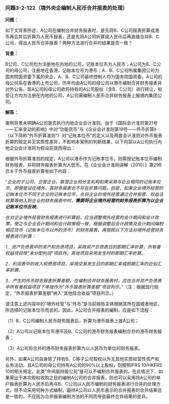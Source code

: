 ### 问题3-2-122（境外央企编制人民币合并报表的处理）

**问题：**

如下文背景所述，A公司在编制合并财务报表时，是先将B、C公司报表折算成港币再合并后折算为人民币报表，还是先将A公司折算成人民币后再直接合并B、C公司，得出人民币合并报表？两种方法进行合并时结果是否一致？

**背景：**

B公司、C公司均为注册地在内地的公司，记账本位币为人民币；A公司为B、C公司的母公司，注册地在香港，记账本位币为港币；A、B、C公司所属集团公司为国务院国资委下属的央企，A、B、C公司最终控制人均为国务院国资委。A公司的母公司系在香港的上市公司，历年均由A公司的母公司以港币编制合并财务报表并对外公告。现A公司的母公司欲将持有的A公司股权（含B、C公司）进行转让，拟受让方均为注册在内地的公司，A公司需编制人民币合并财务报表上报境内集团公司。

**解答：**

案例背景未明确A公司是否执行内地企业会计准则。由于《国际会计准则第21号——汇率变动的影响》中对“功能货币”与《企业会计准则第19号——外币折算》（以下简称“外币折算准则”）对“记账本位币”的定义以及两套会计准则对外币报表折算的规定并无实质性差异，不影响本案例的判断结果，以下内容以A公司执行内地企业会计准则为假设前提而得出：

根据外币折算准则的规定，A公司以港币作为记账本位币，则需按记账本位币编制财务报表，并将财务报表折算为人民币。在《企业会计准则讲解（2010）》第299页关于外币报表折算有如下内容：

“*企业的子公司、合营企业、联营企业和分支机构如果采用与企业相同的记账本位币，即使是设在境外，其财务报表也不存在折算问题。但是，如果企业境外经营的记账本位币不同于企业的记账本位币，在将企业的境外经营通过合并报表、权益法核算等纳入到企业的财务报表中时，***需要将企业境外经营的财务报表折算为以企业记账本位币反映***。*

*在对企业境外经营财务报表进行折算前，应当调整境外经营的会计期间和会计政策，使之与企业会计期间和会计政策相一致，根据调整后会计政策及会计期间编制相应货币（记账本位币以外的货币）的财务报表，再按照以下方法对境外经营财务报表进行折算：*

*1．资产负债表中的资产和负债项目，采用资产负债表日的即期汇率折算，所有者权益项目除“未分配利润”项目外，其他项目采用发生时的即期汇率折算。*

*2．利润表中的收入和费用项目，采用交易发生日的即期汇率或即期汇率的近似汇率折算。*

*3．产生的外币财务报表折算差额，在编制合并财务报表时，应在合并资产负债表中所有者权益项目下单独作为“外币报表折算差额”项目列示。*”（注：根据现行规定，“外币报表折算差额”纳入“其他综合收益”项目列示。）

请注意上述内容中的“境外经营”与“外币”是当前报告主体根据其所在国或者地区、所选择的记账本位币而言的。因此，A公司合并报表的编制，应是如下流程：

（1）B、C公司编制人民币财务报表后，折算为港币报表上报A公司；

（2）A公司以记账本位币港币及B、C公司的港币财务报表编制合并的港币财务报表；

（3）A公司将合并的港币财务报表折算为以人民币为单位的财务报表。

另外，如果A公司自身除了持有B、C等子公司股权以外无其他实质经营性资产和业务活动，且A公司的母公司持有A公司的90%以上股权，则按照IFRS
10/HKFRS
10的相关规定，此类“中间层持股公司”是可以不编制合并报表的。在此情况下，如果需出于本次股权收购之目的编制A公司的合并报表，则也可以采用将A公司的单户报表折算为人民币后再与B、C公司以人民币编制的财务报表进行合并的处理方式。但不论采用何种方式编制，最终A公司以人民币表示的合并报表的合并结果总是一致的，不应因为合并报表编制方法的不同而导致最终合并结果的差异。
